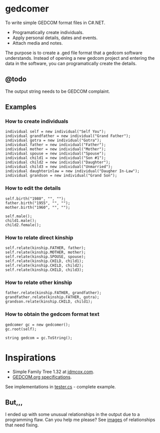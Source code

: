 # gedcomer
To write simple GEDCOM format files in C#.NET.

* Programatically create individuals.
* Apply personal details, dates and events.
* Attach media and notes.

The purpose is to create a .ged file format that a gedcom software understands.
Instead of opening a new gedcom project and entering the data in the software, you can programatically create the details.

## @todo
The output string needs to be GEDCOM complaint.

## Examples

### How to create individuals

	individual self = new individual("Self You");
	individual grandfather = new individual("Grand Father");
	individual gotra = new individual("Gotra");
	individual father = new individual("Father");
	individual mother = new individual("Mother");
	individual spouse = new individual("Spouse");
	individual child1 = new individual("Son #1");
	individual child2 = new individual("Daughter");
	individual child3 = new individual("Unmarried");
	individual daughterinlaw = new individual("Daugher In-Law");
	individual grandson = new individual("Grand Son");

### How to edit the details

	self.birth("1980", "", "");
	father.birth("1955", "", "");
	mother.birth("1960", "", "");
  
	self.male();
	child1.male();
	child2.female();

### How to relate direct kinship

	self.relate(kinship.FATHER, father);
	self.relate(kinship.MOTHER, mother);
	self.relate(kinship.SPOUSE, spouse);
	self.relate(kinship.CHILD, child1);
	self.relate(kinship.CHILD, child2);
	self.relate(kinship.CHILD, child3);
  
### How to relate other kinship

	father.relate(kinship.FATHER, grandfather);
	grandfather.relate(kinship.FATHER, gotra);            
	grandson.relate(kinship.CHILD, child1);

### How to obtain the gedcom format text
	gedcomer gc = new gedcomer();
	gc.root(self);

	string gedcom = gc.ToString();

# Inspirations
* Simple Family Tree 1.32 at [jdmcox.com](http://www.jdmcox.com).
* [GEDCOM.org specifications](https://www.gedcom.org/gedcom.html).

See implementations in [tester.cs](/exe/tester.cs) - complete example.

## But,,,
I ended up with some unusual relationships in the output due to a programming flaw.
Can you help me please? See [images](/unusual) of relationships that need fixing.